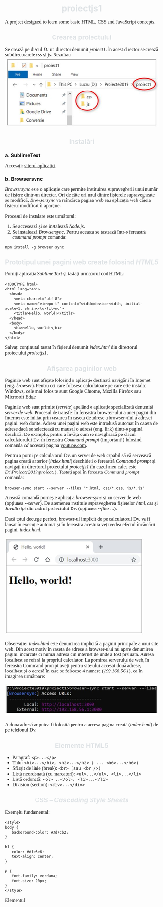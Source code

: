 # proiectjs1


A project designed to learn some basic HTML, CSS and JavaScript concepts.

## Crearea proiectului 
Se crează pe discul *D:* un director denumit *proiect1*. În acest director se crează subdirectoarele *css* și *js*.
Rezultat:
![Img. 1](/images/poza1.jpg)

## Instalări 
### a.	SublimeText
Accesați: [site-ul aplicației](https://www.sublimetext.com/) 

### b.	Browsersync
*Browsersync* este o aplicație care permite instituirea supravegherii unui număr de fișiere dintr-un director.  Ori de câte ori unul dintre fișierele supravegheate se modifică, *Browsersync* va reîncărca pagina web sau aplicația web căreia fișierul modificat îi aparține.

Procesul de instalare este următorul:
1.	Se accesează [](https://nodejs.org/en/) și se instalează *Node.js*.  
2.	Se instalează *Browsersync*. Pentru aceasta se tastează într-o fereastră *command prompt* comanda:
```
npm install -g browser-sync
```

## Prototipul unei pagini web create folosind *HTML5*
Porniți aplicația *Sublime Text* și tastați următorul cod HTML:
```
<!DOCTYPE html>
<html lang="en">
  <head>
    <meta charset="utf-8">
    <meta name="viewport" content="width=device-width, initial-scale=1, shrink-to-fit=no">
    <title>Hello, world!</title>
  </head>
  <body>
    <h1>Hello, world!</h1>
  </body>
</html>
```
Salvați conținutul tastat în fișierul denumit *index.html* din directorul proiectului *proiectjs1*.

## Afișarea paginilor web
Paginile web sunt afișate folosind o aplicație destinată navigării în Internet (eng. *browser*). Pentru cei care folosesc calculatoare pe care este instalat Windows, cele mai folosite sunt Google Chrome, Mozilla Firefox sau Microsoft Edge.

Paginile web sunt primite (*servite*) apelând o aplicație specializată denumită *server de web*. Procesul de transfer în fereastra browser-ului a unei pagini din Internet este inițiat prin tastarea în caseta de adrese a browser-ului a adresei paginii web dorite. Adresa unei pagini web este introdusă automat în caseta de adrese dacă se selectează cu mausul o adresă (eng. link) dintr-o pagină deschisă. De exemplu, pentru a învăța cum se navighează pe discul calculatorului Dv. în fereastra *Command prompt* (important!) folosind comanda *cd* accesați pagina [youtube.com](https://www.youtube.com/watch?v=sjaCgavMO18).

Pentru a porni pe calculatorul Dv. un server de web capabil să vă servească pagina creată anterior (*index.html*) deschideți o fereastră *Command prompt* și navigați în directorul proiectului *proiectjs1* (în cazul meu calea este *D:\Proiecte2019\proiect1*).
Tastați apoi în fereasta *Command prompt* comanda:
```
browser-sync start --server --files "*.html, css/*.css, js/*.js"
```
Această comandă pornește aplicația *browser-sync* și un server de web (opțiunea *--server*). De asemenea instituie supravegherea fișierelor *html*, *css* și *JavaScript* din cadrul proiectului Dv. (opțiunea *--files* ...).

Dacă totul decurge perfect, browser-ul implicit de pe calculatorul Dv. va fi lansat în execuție automat și în fereastra acestuia veți vedea efectul încărcării paginii *index.html*.

![Img. 2](/images/poza2.jpg)

Observație: *index.html* este denumirea implicită a paginii principale a unui site web. Din acest motiv în caseta de adrese a browser-ului nu apare denumirea paginii încărcate ci numai adresa din internet de unde a fost preluată. Adresa localhost se referă la propriul calculator. La pornirea serverului de web, în fereastra Command prompt aveți pentru site-ului accesat două adrese, localhost și o adresă în care se folosesc 4 numere (*192.168.56.1*), ca în imaginea următoare:

![Img. 3](/images/poza3.jpg)

A doua adresă ar putea fi folosită pentru a accesa pagina creată (*index.html*) de pe telefonul Dv. 

## Elemente HTML5
- Paragraf: `<p>...</p>`
- Titlu: `<h1>...</h1>, <h2>...</h2> ( ... <h6>...</h6>)`
- Sfârșit de linie (break): `<br> (sau <br />)`
- Listă neordonată (cu marcatori): `<ul>...</ul>, <li>...</li>`
- Listă ordonată: `<ol>...</ol>, <li>...</li>`
- Division (section): `<div>...</div>`

## CSS – *Cascading Style Sheets*
Exemplu fundamental:
```
<style>
body {
   background-color: #3d7cb2;
}

h1 {
   color: #dfe3e6;
   text-align: center;
}

p {
   font-family: verdana;
   font-size: 20px;
}
</style>
```
Elementul *<style>* se plasează în secțiunea *<head>* a paginii *index.html*.
  
Exemplu de rezultat posibil:
```
<!DOCTYPE html>
<html lang="en">
<head>
	<!-- poveste ... -->
	<meta charset="utf-8">
	<meta name="viewport" content="width=device-width, initial-scale=1, shrink-to-fit=no">
	<title>Proiect 1</title>
	<style>
body {
   background-color: #3d7cb2;
}

h1, h2 {
   color: #dfe3e6;
   text-align: center;
}

p, li {
   font-family: verdana;
   font-size: 16px;
}
</style>

</head>
<body>
	<div>
	<h2>Primul proiect</h2>
	<p>Acest proiect ne acomodează cu principiile HTML.<br>Este vorba despre un proiect simplu, de vară.</p>
	<p>Lorem ipsum dolor sit amet, consectetur adipisicing elit, sed do eiusmod tempor incididunt ut labore et dolore magna aliqua. Ut enim ad minim veniam, quis nostrud exercitation ullamco laboris nisi ut aliquip ex ea commodo consequat. Duis aute irure dolor in reprehenderit in voluptate velit esse cillum dolore eu fugiat nulla pariatur. 
    
Excepteur sint occaecat cupidatat non proident, sunt in culpa qui officia deserunt mollit anim id est laborum.<br><a href="https://www.w3schools.com">This is a link</a></p>
	<ol>
		<li>Primul element</li>
		<li>Al doilea element...</li>
	</ol>
</div>
</body>
</html>
```

Continuarea (pentru curioși :)) la adresa [w3schools.com](https://www.w3schools.com/css/css_intro.asp) ...

## Și în sfârșit, JavaScript :anguished:!
Paginile Web pot conţine pe lângă ansamblul de elemente care formează informaţia afişată şi secvenţe de cod care contribuie la realizarea unor efecte deosebite. Sunt deja consacrate galeriile de imagini, meniurile derulante sau efectele declanşate cu ajutorul mouse-ului care amplifică senzaţia de interactivitate. Pentru toate acestea s-a creat JavaScript, un limbaj derivat din C.

### Inserarea secvenţelor de cod JavaScript
Codul JavaScript se rulează în cadrul unui *interpretor de comenzi* integrat în aplicaţia de navigare în Internet. Se spune că JavaScript este un limbaj interpretat (spre deosebire de C sau C++ care sunt limbaje compilate). Limbajele interpretate se mai numesc şi limbaje de scriptare (eng. *scripting languages*).

O aplicaţie Web este însă o aplicaţie în *arhitectură client-server*, componenta *client* fiind executată în aplicaţia de navigare. Din această perspectivă, JavaScript este limbajul destinat scrierii componentei client. Pentru *componenta server*, programarea se face frecvent în PHP, PYTHON sau chiar în Javascript (folosind [Node.js](https://www.tutorialsteacher.com/nodejs/create-nodejs-web-server)). 

Inserarea codului JavaScript într-un document hipertext se realizează folosind un element *<script>*. Acesta poate conține cod JavaScript sau o referință la un fişier *.js* care conţine codul necesar. Exemplu de utilizare a unui element *<script>*:

```
   <script>
      // Se inserează liniile de cod
   </script>
```

sau:

```
   <script src="js/program.js"></script>
```

Deşi un element *&lt;script>* poate fi plasat oriunde într-un fişier .html, există totuşi două locuri în care acesta este inserat cu precădere, respectiv la început, în *&lt;head>*, sau la sfârşit, înainte de *&lt;/body>*. Plasarea unui element *&lt;script>* la sfârşitul paginii are avantajul de a nu afecta sensibil viteza de afişare a acesteia, deoarece browser-ul tratează elementele conţinute în fişierul hipertext în ordine. Dacă elementul *&lt;script>* este plasat la început, pagina se va afişa doar după încărcarea codului pe care acesta îl conține.

O pagină poate avea mai multe elemente *&lt;script>*.

### Exemple fundamentale

**1. Afișarea unui mesaj dintr-un script JavaScript

```
<DOCTYPE! html>
<html>
<head>
	<meta charset="utf-8">
	<title>Java Script</title>
	<meta name="viewport" content="width=device-width, initial-scale=1, shrink-to-fit=no">
</head>
<body>
	<script>
		alert("Mesaj din script: Spor!");
	</script>
	<h1>Titlul paginii</h1>
	<p>Lorem ipsum dolor sit amet, consectetur adipisicing elit, sed do eiusmod
	tempor incididunt ut labore et dolore magna aliqua. Ut enim ad minim veniam,
	quis nostrud exercitation ullamco laboris nisi ut aliquip ex ea commodo
	consequat.</p>
</body>
</html>
```

Încărcarea paginii va produce afișarea unei mici ferestre:

![Img. 4](/images/poza4.jpg)


**2. Declararea și utilizarea unor variabile

```
<!DOCTYPE html>
<html>
<head>
   <meta charset="UTF-8">
   <title>Programarea in JavaScript</title>
</head>
<body>
    <h1>O pagină HTML</h1>
    <p>Aceasta este o pagină HTML.</p>
    <p>Ea poate fi deschisă în diferite browsere:</p>
    <ul>
        <li>Internet Explorer</li>
        <li>Mozilla Firefox</li>
        <li>Google Chrome</li>
        <li>Opera, etc.</li>
    </ul>
    <script>
        var i = 100;
        console.log("i = ", i);
    </script>
</body>
</html>
```

Funcția apelată în finalul scriptului, *console.log()*, produce afișarea unei linii în *consola* browser-ului. Pentru a afișa consola, în funcție de browser-ul utilizat, se va apăsa o anumită combinație de taste.

* Google Chrome: F12 sau Ctrl+Shift+J;
* Safari: Ctrl+Alt+I;
* Firefox: Ctrl+Shift+K;

### Variabile
Ca în orice limbaj de programare, variabilele sunt containere folosite pentru a păstra valori. Pentru a declara o variabilă se foloseşte cuvântul rezervat var. Declararea unei variabile poate fi cumulată cu iniţializarea ei. Exemple:

```
   var nrLinii = 7;
   var sumaInt = 12 + 45;
   var coleg, prieteni;
   var anul=2014, luna=10, ziua=14;
```

În exemplele prezentate primele variabile (*nrLinii* şi *sumaInt*) sunt iniţializate în momentul declarării iar următoarele două (*coleg* şi *prieteni*) sunt doar declarate, urmând să fie iniţializate ulterior. Evident, o variabilă neiniţializată nu poate fi folosită decât după ce primeşte o valoare printr-o atribuire. Până la inițializare o variabilă are tipul *undefined* (nedefinit).

Denumirea unei variabile începe cu o literă şi poate conţine litere, cifre şi `'_'` (*underscore*). De obicei programatorii folosesc denumiri sugestive, formate prin alăturarea mai multor cuvinte. Pentru a face inteligibil numele astfel obţinut, cuvintele care îl compun sunt separate prin `'_'` sau încep cu o literă mare (variantă denumită sugestiv *camelCase*).

### Tipul unei variabile

Tipul unei variabile se stabileşte automat, în momentul iniţializării.

În JavaScript sunt definite următoarele tipuri:

* Number,
* String,
* Boolean,
* Object,
* null și
* undefined.
Observații: 
1. *null* diferă de *undefined* prin faptul că *undefined* este tipul unei variabile care încă nu a fost inițializată iar *null* este tipul unei variabile căreia i s-a dat valoarea *null* cu scopul de a impune lipsa unei valori.

2. O variabilă iniţializată poate primi ulterior altă valoare, de acelaşi tip sau având un tip diferit, caz în care îşi modifică automat tipul. Exemple:

```
   var varianta = 7;   //  varianta este de tip Number
   varianta = "Fructe de pădure";  //  varianta devine String
```

3. Şirurile de caractere pot fi delimitate atât prin ghilimele ("sir cu ghilimele") cât şi prin caractere apostrof ('sir cu apostrof').

### Şiruri de valori

Pe lângă tipurile simple, în JavaScript se pot declara şiruri de valori (eng. *arrays*) şi obiecte. Spre deosebire de limbajele puternic tipizate (C++, Java, C# etc.) în JavaScript şirurile de valori pot conţine elemente de diferite tipuri. Exemple:

```
   var intregi = [11, 21, 3, 45, 5];  //  sir de intregi, ca în C++
   var sir = ["Ambasador", 2300, "Functionar", 1800]; //  JavaScript!
   var nume = ["Ionescu", 1200, "Popa", 3400, "Alexandru", "Oltean"];
```

Un element al unui şir de valori poate fi accesat folosind indici, astfel:

```
   var unNume = nume[2];  //  Popa, pozitia a 3-a
```

Ca şi în C, numărarea elementelor începe de la 0.

Pentru a cunoaşte lungimea şirului se poate accesa proprietatea *length* scriind *nume.length* (va returna 6).

Şirurile din JavaScript pot conţine orice valori, inclusiv obiecte sau alte şiruri.

Tablourile bidimensionale se definesc asfel:

```
   var rude = [
      ["Ionescu", "Popa", "Alexandru"],
      ["23", "12", "34"]
   ];
```

Pentru a accesa elemente dintr-un astfel de tablou se vor folosi doi indici, ca înlimbajul C:

```
   nume = rude[0][0]; // Ionescu
   varsta = rude[1][0]; // 23
   nr = rude[1][2];     // 34
```

Observaţie: Ca şi în C, `rude[0]` reprezintă şirul `["Ionescu", "Popa", "Alexandru"]` iar `rude[1]` şirul `["23", "12", "34"]`.

Pentru a adăuga un element la sfârşitul unui şir se foloseşte funcţia *push()*. Exemplu:

```
   nume.push("Alexandra");
   console.log("Lungimea sirului: " + nume.length);  //  Afiseaza: Lungimea sirului: 7
```

### Aplicație

Se propune realizarea unei mici aplicații web care să afișeze tabla înmulțirii cu 7 si apoi, după generalizeare, să afișeze tabla înmulțirii cu orice număr.

**Varianta 1**

```
<DOCTYPE! html>
<html>
<head>
	<meta charset="utf-8">
	<title>Java Script</title>
</head>
<body>
	<h1>Tabla înmulțirii cu 7</h1>
	<p>7 x 1 = <script>document.write(7*1);</script><br>
		7 x 2 = <script>document.write(7*2);</script><br>
		7 x 3 = <script>document.write(7*3);</script><br>
	</p>
</body>
</html>
```
Funcția document.write() permite scrierea în pagină a unui șir de caractere. Este oarecum asemănătoare funcției console.log().

![Img. 5](/images/poza5.jpg)

Comentariu: Soluția prezentată este rudimentară deoarececare utilizează nejustificat de multe elemente `<script>`.


**Varianta 2**

```
<DOCTYPE! html>
<html>
<head>
	<meta charset="utf-8">
	<title>Java Script</title>
</head>
<body>
	<h1>Tabla înmulțirii cu 7</h1>
	<p>
	<script>
	document.write("7 x 1 = " + 7*1 + "<br>");
	document.write("7 x 2 = " + 7*2 + "<br>");
	document.write("7 x 3 = " + 7*3 + "<br>");
        </script>
	</p>
</body>
</html>
```
Comentariu: Evident, tot o soluție rudimentară deoarece pentru fiecare linie de pe ecran se apelează *document.write()*, deși se poate observa că s-ar putea automatiza generarea liniilor scriind un ciclu *for*.

**Varianta 3**

```
<DOCTYPE! html>
<html>
<head>
	<meta charset="utf-8">
	<title>Java Script</title>
</head>
<body>
	<h1>Tabla înmulțirii cu 7</h1>
	<p>
	<script>
	   var n = 7, i;
	   for(i=1; i <= 10; i++) {
	      document.write(n + " x " + i + " = " + n*i + "<br>");
	   }
	</script>
	</p>
</body>
</html>
```
Comentariu: O soluție corectă.

**Generalizare**

Pentru a genera table înmulțirii cu orice număr, valoarea variabilei n poate fi citită folosind window.prompt(). Această funcție afișează o fereastră conținând un mesaj și o casetă de text în care se poate tasta o valoare.

![Img. 6](/images/poza6.jpg)

```
<DOCTYPE! html>
<html>
<head>
	<meta charset="utf-8">
	<title>Java Script</title>
	<script>
    	var n = prompt("Tabla înmulțirii cu n. Introduceți n: ");
    </script>
</head>
<body>
	<h1>Tabla înmulțirii cu <script>document.write(n);</script></h1> 
	<p>
	<script>
	var i;
	for(i=1; i<=10; i++) {
		document.write(n + " x " + i + " = " + n*i + "<br>");
	}
	</script>
	</p>
</body>
</html>
```
Rezultat:

![Img. 7](/images/poza7.jpg)

Se poate rescrie aplicația astfel încât codul JavaScript să fie înregistrat într-un fișier denumit *tabla.js*, astfel:


```
<DOCTYPE! html>
<html>
<head>
	<meta charset="utf-8">
	<title>Java Script</title>
</head>
<body>
	<h1 id="titlu"></h1>
	<p id="tabla"></p>
	<script src="js/tabla.js"></script>
</body>
</html>
```

Scriptul javascript *tabla.js* este următorul:

```
var n = 9;
var tit = document.querySelector("h1");
var parag = document.querySelector('p');

tit.innerHTML = "Tabla inmultirii cu " + n;
var sir= "", i;
for(i=1; i<=10; i++) {
	sir = sir + n + " x " + i + " = " + n * i + "<br>";
}
console.log("sir: " + sir);
parag.innerHTML = sir;
```

**Observație:**
Cele două elemente care intervin în cod, &lt;h1> si &lt;p> au atribute *id* (*titlu* respectiv *tabla*). Valorile atributelor *id* sunt prin definiție unice în cadrul unei pagini web. În astfel de cazuri memorarea lor în variabile ale scriptului se realizează folosind valorile atributelor *id*, astfel:

```
var tit = document.querySelector("#titlu");
var parag = document.querySelector('#tabla');
```

## Exerciții de programare în JavaScript

### Un pic de pregătire...

Pentru a realiza rapid o pagină web elementară, SublimeText permite încărcare unei secvențe de cod predefite. De altfel facilitatea a fost deja folosită pentru încărcarea unui text aleator folosind scurtătura *lorem + Tab*.

Definirea unei astfel de secvențe se inițiază selectând în meniul aplicației *Tools / Developer / New Snippet...*:

![ST Snippet](/images/poza8.png)

Aplicația va afișa prototipul unui *snippet*. 

![ST Snippet](/images/poza9.png)

În prototipul afișat, secvența `Hello, ${1:this} is a ${2:snippet}.` va trebui înlocuită cu secvența de cod dorită. De asemenea  se va insera un marcaj *<tabTrigger>* pentru a impune comanda (scurtătura) care va declanșa inserarea codului (*web*):

![ST Snippet](/images/poza10.png)

În continuare se salvează snippet-ul definit folosind calea implicită accesată de SublimeText în momentul inițierii salvării (*Ctrl + S*). Extensia fișierului va fi obligatoriu *.sublime-snippet*, ca în imagine:

![ST Snippet](/images/poza11.png)

Se inserează apoi într-o fereastră secvența de cod predefinită. Pentru aceasta se va creea un nou fișier și se va tasta secvența de caractere defită prin marcajul *<tabTrigger>*, respectiv *web + Tab*. Apoi se salvează noul fișier. 
  
Rezultat:
  
![ST Snippet](/images/poza12.png)

Observație: Noul fișier va avea obligatoriu extensia *.html*!

## Ok, și acum JavaScript!

Să începem cu câteva lucruri simple:

1. Declarați două variabile, *a* și *b*, având valorile inițiale *10* și *17*. Afișați pe consolă cele două valori și apoi schimbați între ele conținuturile celor două variabile (adică *a* trebuie să fie *17* și *b 10*). Afișați apoi pe consolă noile valori. Verificați dacă totul a funcționat (afișați consola, *F12*!).

Secvența de cod ar putea fi următoarea:
```
<script>
   var a = 10, b = 17, aux;
   console.log("Inainte: a = ", a, ", b = ", b);
   aux = a; a = b; b = aux;
   console.log("Dupa: a = ", a, ", b = ", b);
</script>
```

După (re)încărcarea paginii ar trebui să vedeți în consolă valorile afișate:

![ST Snippet](/images/poza13.png)

Unde plasăm elementul *&lt;script>*? Eu l-aș pune la sfârșitul paginii, înainte de *&lt;/body>*. Nu prea are treabă cu restul paginii, deci se aplică regula.

2. Alt exemplu. Trebuie să transformăm gradele Fahrenheit în grade Celsius. Relația de calcul ar fi:

T(°C) = (T(°F) - 32) × 5/9

**Varianta 1:**
```
   var tf = 72, tc;
   tc = (tf - 32.) * 5. / 9.;
   console.log("Temperatura de " + tf + " grade Fahrenheit convetita in Celsius este: " + tc);
```

**Varianta 2:** Citiți valoarea de convertit (cu *prompt()*) și afișați rezultatul într-o fereastră folosind *alert()*. Spor!

Procedând oarecum similar, realizați de exemplu transformări din alte unități anglo-saxone (uncii, inci...) în unități din sistemul metric. 

Sau, mai bine chiar, calculați-vă indicele de masă corporală ([IMC](https://www.medlife.ro/vitmatina-cum-se-calculeaza-indicele-masei-corporale.html)).

## Și ceva mai complex...

Scrieți un script JavaScript în care declarați și inițializați un șir de valori numerice întregi (10 valori să zicem?).
Calculați și afișați pe consolă suma valorilor din șir, valoarea maximă și numărul valorilor divizibile prin 3.

Observație: Pentru generalizare, elementele șirului vor fi numere aleatoare. În JavaScript, pentru generarea unei valori aleatoare se apelează funcția *Math.random()* care returnează o valoare reală (dublă precizie) cuprinsă între 0 (inclusiv) și 1 (exclusiv).

Exemplu de utilizare ([w3schools](https://www.w3schools.com/js/js_random.asp)):
```
   var n, n1;
   n = Math.floor(Math.random()*100); // n va fi un intreg intre 0 si 99
   n1 = Math.floor(Math.random()*100) + 1;  //  // n1 va fi un intreg intre 1 si 100
```

Funcția *Math.floor()* produce o valoare întreagă prin truncherea părții zecimale a argumentului. `Deci Math.floor(72.9817) = 72`.

### Soluție parțială
```
<script>
   var a = [];  //  Un sir vid. Sau var a = array();
   var i, suma, n = 10;
   //  Initializez sirul cu valori aleatoare intre 1 si 100
   for(i = 0; i < n; i++) {
   	  a[i] = Math.floor(Math.random()*100) + 1;
   	  console.log("a[" + i + "] = " + a[i]);
   }
   suma = 0;
   for(i = 0; i < n; i++) {
   	  suma += a[i];
   }
   console.log("Suma este ", suma);
</script>
```

## D.O.M.
*Document Object Model*, presurtat *DOM* este o specificare definită de W3C (*WWW Consortium*) care oferă pentru un document în format HTML o reprezentare sub forma unei structuri arbotescente de obiecte. Exemplu de astfel de structură:

![DOM](/images/poza14.png)

Structura arborescentă din imagine corespunde conținutului următorului fișier *.html*:

```
<!DOCTYPE html>
<html lang="en">
<head>
	<meta charset="utf-8">
	<title>This is a simple HTML document</title>
</head>
<body>
	<h1>The Bourne Ultimatum</h1>
	<img src="http://upload.wikimedia.org/wikipedia/en/f/fe/The_Bourne_Ultimatum_(2007_film_poster).jpg" alt="The Boutne Ultimatum Poster">
	<p>Synopsis: The Bourne Ultimatum is a 2007 American-German action spy thriller film directed by Paul Greengrass loosely based on the Robert Ludlum novel of the same title. The screenplay was written by Tony Gilroy, Scott Z. Burns and George Nolfi.</p>
	<ul>
		<li>Release date: August 3, 2007 (USA)</li>
		<li>Director: Paul Greengrass</li>
		<li>Prequel: The Bourne Supremacy</li>
		<li>Screenplay: Tony Gilroy, Scott Z. Burns, George Nolfi</li>
	</ul>
</body>
</html>
```

Încărcat în browser, documentul se afișează astfel:

![Afisare pagina](/images/poza15.png)

Revenind la DOM, fiecare *element* dintr-un fișier *.html* este un *obiect* (în sens informatic!) și are propriul set de *proprietăți* și *metode* (de fapt funcții, dar în programarea obiectuală funcțiile unei clase sunt denumite *metode*, denumire provenită din eng. *methods*). 

JavaScript permite accesarea obiectelor din DOM urmată de modificarea dinamică a unor proprietăți ale acestora și apelarea unor metode.  Dar nu numai JavaScript oferă posibilitatea exploatării DOM-ului ci și alte limbaje, intens utilizat astăzi fiind limbajul Python.

### Exemplu de modificare a DOM-ului
Se consideră următoarea pagină web:

```
<DOCTYPE! html>
<html>
  <head>
      <title>Exemplu de manipulare a DOM-ului</title>
  </head>
  <body>
  	<p>Afișează imaginea!</p>
  	<script>
  	   var par = document.querySelector("p");  //  par este paragraful existent de la inceput
  	   par.onclick = incarcImag;     //  incarcImg este numele unei functii JavaScript (definita in continuare)
  	   par.style.cursor = "pointer"; // Modific aspectul cursorului mouse-ului cand este deasupra paragrafului

  	   function incarcImag() {
  	      var para = document.createElement("p");      	// Creez un nou element (de tip "p", un paragraf)
  	      var image = document.createElement("img");   	// Crez un element de tip "img" (o imagine)
  	      image.src="https://upload.wikimedia.org/wikipedia/commons/a/af/Tux.png";  //  Modific proprietatea "src" (source)
  	      para.appendChild(image);   	// Adaug imaginea in paragraful creat
  	      document.body.appendChild(para);	// Adaug in "body" paragraful creat
  	   }
  	</script>  
  </body>
</html>
```

Pagina are ca și conținut inițial un paragraf (un element *&lt;p>*) dar selectarea acestuia cu mausul provoacă adăugarea unui paragraf suplimentar și inserarea în acest nou paragraf a unei imagini.  

![Afisare pagina](/images/poza16.png)

### Dacă e clar, un pic de magie...

Problemă: Un șir de valori întregi aleatoare cuprinse în intervalul `[-50, 50)` trebuie prelucrat astfel încât să nu mai conțină valori negative. Practic valorile negative vor fi înmulțite cu -1.

Soluție:

```
<!DOCTYPE html>
<html>
<head>
	<meta charset="utf-8">
  	<title>Prelucrare</title>
</head>
<body>
   	<h1>Modificare șir de numere</h1>
   	<p>În continuare se va afișa un șir de valori numerice. Modificați șirul astfel încât să nu conțină decât valori pozitive.</p>
   	<p id="sirdat"></p>
   	<button id="actiune">Modifică șirul!</button>
  	<script>
   		//  Generez sirul
   		var a = [];  //  Un sir vid.
   		var i, n = 10;
   	//  Initializez sirul cu valori aleatoare intre 1 si 100
   	for(i = 0; i < n; i++) {
   		a[i] = Math.floor(Math.random()*100) -50;
   	}

   	//  Pun elementele din sirul a în paragraful avand id="sirdat"

   	function afisez() {
   		var sircar = "";
   		var i;
   		for(i=0; i<n; i++) {
   			sircar += " " + a[i];
   		}
   		var par = document.querySelector("#sirdat");
   		par.innerHTML = sircar;
   	}

   	afisez();  //  Gata, sirul neste afisat

   	//  Acum scriem functia care se executa la apasarea butonului

   	var but = document.querySelector("#actiune");
   	//  Avand doar un buton, putea fi ocument.querySelector("button");
   	but.onclick = function() {
   		var i;
   		for(i=0; i<n; i++) {
   			if(a[i] < 0) {
   				a[i] = -a[i];
   			}
   		}
   		//  Reafisez sirul
   		afisez();
   	};
   </script>
</body>
```

Comentariile în sală...

## Funcții
Ca şi în alte limbaje, și în JavaScript se pot defini funcţii. Ele permit izolarea într-o unitate de program distinctă a unor secvenţe de cod independente din punct de vedere funcţional. Scopul creării lor este acela de a simplifica scrierea unor secvenţe de prelucrare complexe prin divizarea lor în unităţi mai simple, uşor de depanat, dar şi de a scrie într-un singur loc codul care trebuie executat în diferite locuri într-o aplicaţie.

Crearea unei funcţii se realizează prin declararea ei folosind cuvântul rezervat function. Corpul funcţiei va fi încadrat între acolade, '{' şi '}'. Exemplu:
```
function scriuPeConsola(mesaj) {
    console.log(mesaj);
    console.log("=========================");
}
```

O funcţie se execută atunci când este apelată. Exemplu:
```
   scriuPeConsola("Valorile variabilelor:");
```
O funcţie poate avea un număr de parametri formali, plasaţi între paranteze, ca în exemplul următor.
```
   function afisezMesaj(nume, mesaj) {
       //  '+' este operatorul de concatenare
       console.log(nume + ", " + mesaj);
   }
```
În exemplul dat nume şi mesaj sunt doi parametri formali, care în interiorul funcţiei pot fi folosiţi ca orice variabilă iniţializată în prealabil. În momentul apelului, parametrii formali primesc valori efective, apelul relizându-se ca în exemplul următor.

   afisezMesaj(nume, " Parola Dv. este prea simpla!");
Observaţie: Dacă numărul de parametri ai funcţiei devine supărător de mare, soluţia este utilizarea ca parametru formal a unui obiect, ca în exemplul următor:
```
   afisez("Jack Franklin", 1987, 1871010154145, "designer");
```
Funcţia *afişez()* ar trebui să aibă patru parametri. În locul acestei soluţii se poate scrie o funcţie cu un parametru, care va fi însă obiect.
```
function afisez(pers) {
   console.log("Numele: " + pers.nume);
   console.log("Anul nasterii: " + pers.anNastere);
   console.log("CNP: " + pers.CNP);
   console.log("Ocupatie: " + pers.ocupatie);
}

var ionescu = {
   nume: "Ionescu Clara",
   anNastere: 1984,
   CNP: "2840410123978",
   ocupatie: "studenta"
}

afisez(ionescu);
```
Soluţia prezentată simplifică mult scrierea funcţiilor care operează asupra unui număr mai mare de parametri. În loc să se gestioneze tipul şi poziţiile în care aceşti parametri apar, se crează un obiect care va fi transmis funcţiei ca unic parametru.

Funcţiile pot returna o valoare. În acest caz, ultima instrucţiune din funcţie va fi o instrucţiune return. Exemplu:
```
function transform(lungInci) {
   var cm = lungInci * 2.54;
   return cm;
}

var lungimeI = 12;  //  Lungimea in inci
var lungCm = transform(lungimeI);
```
Funcţiile pot accesa variabilele definite înafara lor. Variabilele definite în interiorul funcţiilor (variabilele locale) nu pot fi accesate dinafara funcţiilor în care au fost definite.
